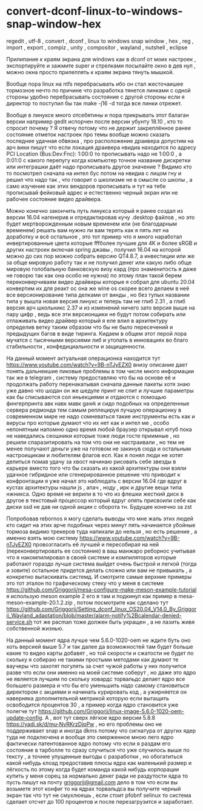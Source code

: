 # convert-dconf-linux-to-windows-snap-window-hex
regedit , utf-8 , convert , dconf , linux to windows snap window , hex , reg , import , export , compiz , unity , compositor , wayland , nutshell , eclipse

Прилипание к краям экрана для windows как в dconf от моих настроек , экспортируйте и зажмите super и стрелками посылайте окно в дев нул , можно окна просто прилеплять к краям экрана тянуть мышкой.

Вообще пора linux на ntfs перебрасывать ибо он стал жесточаишее тормозное нечто по причине что разработка тянется линками с одной стороны удобно перебрасывать состояние с другой стороны если я директор то поступил бы так make -j16 -d тогда все линки отрежет.

Вообще в линуксе много отсебятины и пора прикрывать этот балаган версии например gedit испорчен после версии убунту 18.10 , кто то спросит почему ? Я отвечу потому что не держит закреплённое ранее состояние отметок настроек про темы вообще можно сказать последнее удачная обвязка , про расположение драивера допустим на арч вики пишут что если локация драивера нвидиа находится по адресу PCI Location (Bus:Dev:Fnc): 1:00:0 то прописывать надо не 1:00:0 , а 0:01:0 с какого перепугу когда компьютер точное название дискретки или интеграшки даёт надо прописывать другое значение ? Видимо кто то посмотрел сначала на интел бус потом на нвидиа с лицом гну и решил что надо так , что говорит о школизме не в смысле со школы , а само изучение как этих вендоров прописывать и тут на тебе прописывай фейковый адрес и естественно черный экран или не рабочее состояние видео драйвера.

Можно конечно закончить путь линукса который я ранее создал из версии 16.04 нагенерив и отредактировав кучу .desktop файлов , но это будет мертворожденным новым временем или (не благодарным временем) решать вам нужно ли вам терять как я пять лет на доработку и всё остальное , это тот пример что я много наработал инвертированные цвета которые fffболее лучшие для 4K и более sRGB и других настроек включая spring джавы , получил 16.04 на которой можно до сих пор можно собрать версию QT4.8.7, а инвестиции или же за обще мировую работу так и не получил денег или какую либо обще мировую голобальную банковскую визу кард (про знаменитость я даже не говорю так как она особо не нужна) по этому план такой берем переконверчиваем видео драйверы которые я собрал для ubuntu 20.04 конвертим их для реакт ос она же wine os скорее всего делаем в неё все версионирование типа делками от винды , но без тупых названии типа у вышла новая версия линукс и теперь там не глиб 2.31 , а глиб версия арч школьникс 2.37 и из изменений ничего зато версия выше на пару цифр , ведь все эти версионщики не будут потом собирать или отлаживать видео драйвер который я еле влил в архитектуру определив ветку таким образом что бы не было пересечений и предыдущих багов в виде тиринга. Кидаем в общем этот лерой лора мучатся с тысячными версиями либ и утопать в инновациях во благо стабильности , конфедициальности и защищенности.

На данный момент актуальная операционка находится тут https://www.youtube.com/watch?v=9B-nTJyEZX0 внизу описание дает понять дальнеишие пиковые проблемы в том числе много информации так же в telegram , систему предоставляю что бы на основе её и продолжать работу перенакатывая сначала данные пакеты хотя знаю уже давно что шодан он же шедуле принт не спит и лучшие параметры как бы списываются сол иньекциями и отдаются с помощью фингерпринта авк навк мавк gawk и сидо подобных на определенные сервера редмонда тем самым реплецируя лучшую операционку в современном мире не надо сомневаться такие инструменты есть как и вирусы про которые думают что их нет как и интел ме , особо непонятным напомню одно время любой браузер открывал ютуб пока не наведались сеошники которые тоже люди госте приимные , но решили спаразитировать на том что они не настраивали , но тем не менее получают деньги уже на готовом не закинув сюда и остальным настроищикам и любителям флагов есп. Как я понял люди не хотят делиться помав удачу за хвост начинаю рисовать себе звезды в карьере вместо того что бы сказать из какой архитектуры они взяли удачное гибридное или сгенерированное решение что приводит к конфронтации я уже начал это наблюдать с версии 16.04 где вдруг в кустах архитектуры нашли js , апач , ноду , ирк и другие вещи типа нжникса. Одно время не верили в то что из флешки жесткий диск в другое в текстовый процессор который вдруг опять присвоили себе как диски ssd не дав ни одной акции с оборота тн. Будущее конечно за zst

Попробовав rebornos я могу сделать выводы что мне жаль этих людей кто сидит на этих арче подобных через минут пять начинается убойные тормоза видимо трекеров туда напихали до нельзя , но есть решение , а именно взять мою систему https://www.youtube.com/watch?v=9B-nTJyEZX0 провозгласить её лучшей и пересобирая на ней (переконвертировать ее состояние) в ваш манжаро реборнос учитывая что я накомпилировал в своей системе и компиляторов которые работают гораздо лучше система выйдет очень быстрой и легкой (тогда и зовите) остальное придется делать сложно или вам не привыкать , а конкретно вытаскивать системд. И смотрите самые верхние примеры это тот эталон по графическому стеку что у меня в системе https://github.com/Griggorii/mesa-configure-make-meson-example-tutorial я использую meson example 2 его я там и подкинул как пример в mesa-meson-example-20.1.2.zip , потом посмотрите как сделано тут https://github.com/Griggorii/Setting_dconf_linux_OS20.04_V14.0_By_Griggorii_Wayland_adaptation/blob/master/alarm-notify%2Bcalendar-denied-service.sh тот же pacman тоже должен быть укращен , а не лазить живя собственной жизнью.

На данный момент ядра лучше чем 5.6.0-1020-oem не ждите буть оно хоть версией выше 5.7 и так далее да возможностей там будет больше какие то видео карты добавят , но той скорости и сжатости не будет по скольку я собираю не такими простыми методами как думают те ваучеры что захотят погулять за счет чужой работы у них получится разве что если они именно на моей системе соберут , но даже это ядро не является лучшим по скольку ховардс торвальдс делает ядро все большего размера и что бы его уменьшить надо самому становиться директором с акциями и начинать курировать код , а ужирняется он наверняка дополнительной метрикой которую если вытащить освободится процентов 30 , а пример когда ядро становится уже полегче тут https://github.com/Griggorii/linux-image-5.6.0-1020-oem-update-config. 
А , вот тут сверх лёгкое ядро версии 5.8.8 https://yadi.sk/d/mu-NvRKrzDjpPw , но его проблемы оно не поддерживает snap и иногда dkms потому что сигнатура от других ядер туда не подключена и вообще это смерженное мною лего ядро фактически патентованное ядро потому что если я раздам его состояние в тарболле то сразу случиться что уже случилось выше по тексту , а точнее упущенные выгоды с разработки , но обогатиться какой нибудь клоад предоставив плюсы ядра как маленький размер и лёгкость по этому когда будет команда какой нибудь корпорации купить у меня сорец за нормально денег ради не раздутости ядра то пусть пишут на почту griggorii@gmail.com дело в том что если вы возьмете этот конфиг то на ядрах торвальдса вы получите черный экран так что тут не смухлюешь , если стоит pfobnf selinux то система сделает отсчет до 100 процентов и после перезагрузится и заработает.
